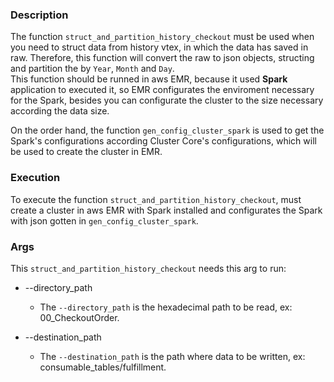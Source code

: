 ### Description

The function `struct_and_partition_history_checkout` must be used when you need to struct data from history vtex, in which the data has saved in raw. Therefore, this function will convert the raw to json objects, structing and partition the by `Year`, `Month` and `Day`.  
This function should be runned in aws EMR, because it used **Spark** application to executed it, so EMR configurates the enviroment necessary for the Spark, besides you can configurate the cluster to the size necessary according the data size.  
  
On the order hand, the function `gen_config_cluster_spark` is used to get the Spark's configurations according Cluster Core's configurations, which will be used to create the cluster in EMR.


### Execution

To execute the function `struct_and_partition_history_checkout`, must create a cluster in aws EMR with Spark installed and configurates the Spark with json gotten in `gen_config_cluster_spark`.


### Args

This `struct_and_partition_history_checkout` needs this arg to run:

- --directory_path 
    - The `--directory_path` is the hexadecimal path to be read, ex: 00_CheckoutOrder.

- --destination_path
    - The `--destination_path` is the path where data to be written, ex: consumable_tables/fulfillment.
